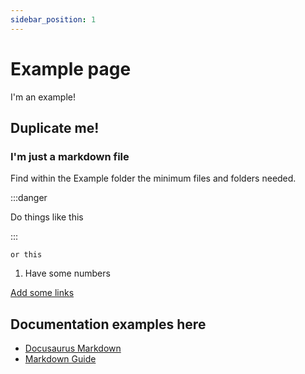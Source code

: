 ```yaml
---
sidebar_position: 1
---
```


# Example page

I'm an example!

## Duplicate me!

### I'm just a markdown file

Find within the Example folder the minimum files and folders needed.

:::danger

Do things like this

:::

`or this`

1. Have some numbers

[Add some links](https://www.youtube.com/watch?v=xvFZjo5PgG0)




## Documentation examples here

- [Docusaurus Markdown](https://docusaurus.io/docs/markdown-features)
- [Markdown Guide](https://www.markdownguide.org/extended-syntax/)